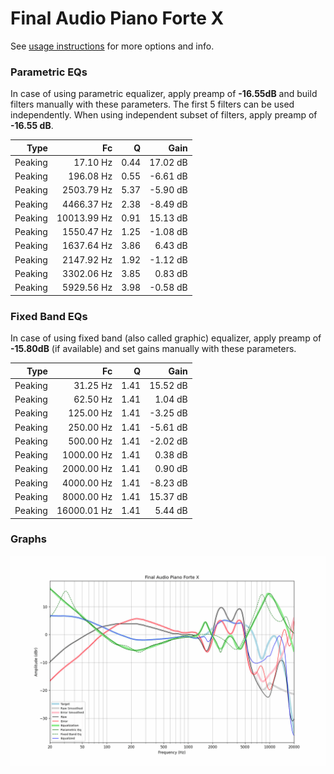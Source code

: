 # Final Audio Piano Forte X
See [usage instructions](https://github.com/jaakkopasanen/AutoEq#usage) for more options and info.

### Parametric EQs
In case of using parametric equalizer, apply preamp of **-16.55dB** and build filters manually
with these parameters. The first 5 filters can be used independently.
When using independent subset of filters, apply preamp of **-16.55 dB**.

| Type    | Fc          |    Q | Gain     |
|--------:|------------:|-----:|---------:|
| Peaking | 17.10 Hz    | 0.44 | 17.02 dB |
| Peaking | 196.08 Hz   | 0.55 | -6.61 dB |
| Peaking | 2503.79 Hz  | 5.37 | -5.90 dB |
| Peaking | 4466.37 Hz  | 2.38 | -8.49 dB |
| Peaking | 10013.99 Hz | 0.91 | 15.13 dB |
| Peaking | 1550.47 Hz  | 1.25 | -1.08 dB |
| Peaking | 1637.64 Hz  | 3.86 | 6.43 dB  |
| Peaking | 2147.92 Hz  | 1.92 | -1.12 dB |
| Peaking | 3302.06 Hz  | 3.85 | 0.83 dB  |
| Peaking | 5929.56 Hz  | 3.98 | -0.58 dB |

### Fixed Band EQs
In case of using fixed band (also called graphic) equalizer, apply preamp of **-15.80dB**
(if available) and set gains manually with these parameters.

| Type    | Fc          |    Q | Gain     |
|--------:|------------:|-----:|---------:|
| Peaking | 31.25 Hz    | 1.41 | 15.52 dB |
| Peaking | 62.50 Hz    | 1.41 | 1.04 dB  |
| Peaking | 125.00 Hz   | 1.41 | -3.25 dB |
| Peaking | 250.00 Hz   | 1.41 | -5.61 dB |
| Peaking | 500.00 Hz   | 1.41 | -2.02 dB |
| Peaking | 1000.00 Hz  | 1.41 | 0.38 dB  |
| Peaking | 2000.00 Hz  | 1.41 | 0.90 dB  |
| Peaking | 4000.00 Hz  | 1.41 | -8.23 dB |
| Peaking | 8000.00 Hz  | 1.41 | 15.37 dB |
| Peaking | 16000.01 Hz | 1.41 | 5.44 dB  |

### Graphs
![](./Final%20Audio%20Piano%20Forte%20X.png)